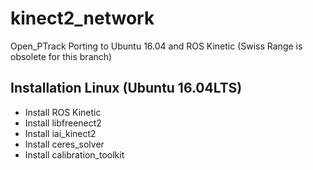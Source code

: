 # kinect2_network

Open_PTrack Porting to Ubuntu 16.04 and ROS Kinetic (Swiss Range is obsolete for this branch)

## Installation Linux (Ubuntu 16.04LTS)

* Install ROS Kinetic
* Install libfreenect2
* Install iai_kinect2
* Install ceres_solver
* Install calibration_toolkit


